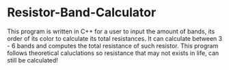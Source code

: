 # Resistor-Band-Calculator
This program is written in C++ for a user to input the amount of bands, its order of its color to calculate its total resistances.
It can calculate between 3 - 6 bands and computes the total resistance of such resistor.
This program follows theoretical caluclations so resistance that may  not exists in life, can still be calculated!

